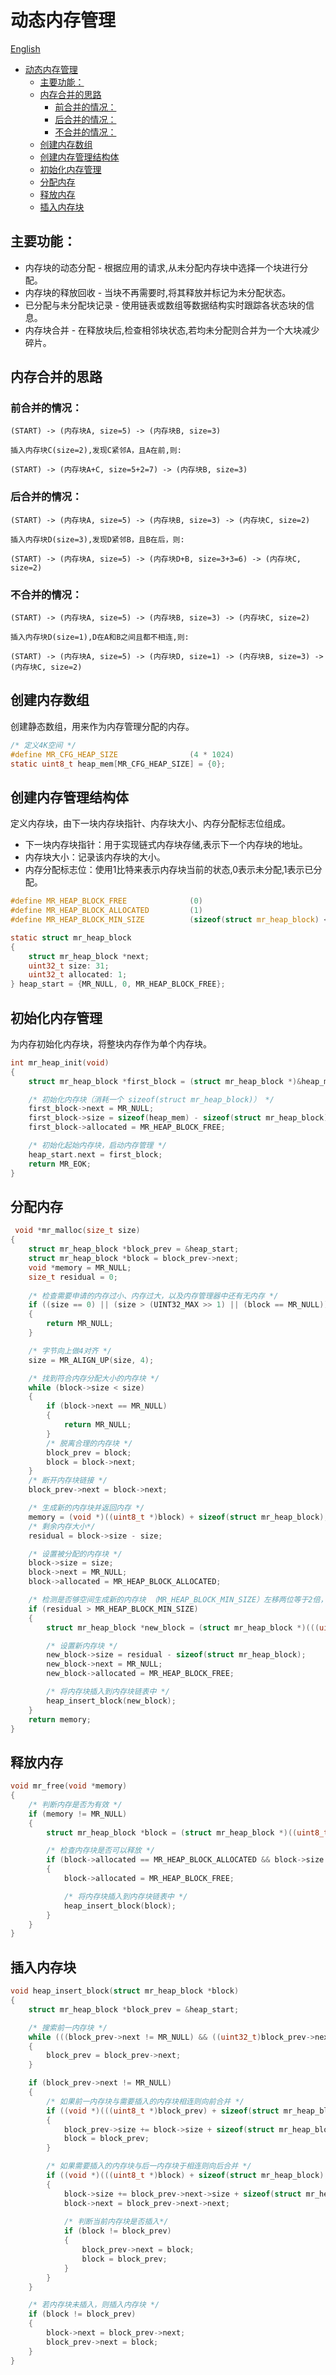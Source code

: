 # 动态内存管理

[English](mem_manager_EN.md)

<!-- TOC -->
* [动态内存管理](#动态内存管理)
  * [主要功能：](#主要功能)
  * [内存合并的思路](#内存合并的思路)
    * [前合并的情况：](#前合并的情况)
    * [后合并的情况：](#后合并的情况)
    * [不合并的情况：](#不合并的情况)
  * [创建内存数组](#创建内存数组)
  * [创建内存管理结构体](#创建内存管理结构体)
  * [初始化内存管理](#初始化内存管理)
  * [分配内存](#分配内存)
  * [释放内存](#释放内存)
  * [插入内存块](#插入内存块)
<!-- TOC -->

## 主要功能：
- 内存块的动态分配 - 根据应用的请求,从未分配内存块中选择一个块进行分配。
- 内存块的释放回收 - 当块不再需要时,将其释放并标记为未分配状态。
- 已分配与未分配块记录 - 使用链表或数组等数据结构实时跟踪各状态块的信息。
- 内存块合并 - 在释放块后,检查相邻块状态,若均未分配则合并为一个大块减少碎片。

## 内存合并的思路

### 前合并的情况：

```
(START) -> (内存块A, size=5) -> (内存块B, size=3)

插入内存块C(size=2),发现C紧邻A，且A在前,则:

(START) -> (内存块A+C, size=5+2=7) -> (内存块B, size=3)
```

### 后合并的情况：
```
(START) -> (内存块A, size=5) -> (内存块B, size=3) -> (内存块C, size=2)

插入内存块D(size=3),发现D紧邻B，且B在后，则:

(START) -> (内存块A, size=5) -> (内存块D+B, size=3+3=6) -> (内存块C, size=2)
```
### 不合并的情况：

```
(START) -> (内存块A, size=5) -> (内存块B, size=3) -> (内存块C, size=2)

插入内存块D(size=1),D在A和B之间且都不相连,则:

(START) -> (内存块A, size=5) -> (内存块D, size=1) -> (内存块B, size=3) -> (内存块C, size=2)
```

## 创建内存数组

创建静态数组，用来作为内存管理分配的内存。

```c
/* 定义4K空间 */
#define MR_CFG_HEAP_SIZE                (4 * 1024)
static uint8_t heap_mem[MR_CFG_HEAP_SIZE] = {0};
```

## 创建内存管理结构体

定义内存块，由下一块内存块指针、内存块大小、内存分配标志位组成。

- 下一块内存块指针：用于实现链式内存块存储,表示下一个内存块的地址。
- 内存块大小：记录该内存块的大小。
- 内存分配标志位：使用1比特来表示内存块当前的状态,0表示未分配,1表示已分配。

```c
#define MR_HEAP_BLOCK_FREE              (0)
#define MR_HEAP_BLOCK_ALLOCATED         (1)
#define MR_HEAP_BLOCK_MIN_SIZE          (sizeof(struct mr_heap_block) << 1)

static struct mr_heap_block
{
    struct mr_heap_block *next;
    uint32_t size: 31;
    uint32_t allocated: 1;
} heap_start = {MR_NULL, 0, MR_HEAP_BLOCK_FREE};
```

## 初始化内存管理

为内存初始化内存块，将整块内存作为单个内存块。

```c
int mr_heap_init(void)
{
    struct mr_heap_block *first_block = (struct mr_heap_block *)&heap_mem;

    /* 初始化内存块（消耗一个 sizeof(struct mr_heap_block)） */
    first_block->next = MR_NULL;
    first_block->size = sizeof(heap_mem) - sizeof(struct mr_heap_block);
    first_block->allocated = MR_HEAP_BLOCK_FREE;

    /* 初始化起始内存块，启动内存管理 */
    heap_start.next = first_block;
    return MR_EOK;
}
```

## 分配内存

```c
 void *mr_malloc(size_t size)
{
    struct mr_heap_block *block_prev = &heap_start;
    struct mr_heap_block *block = block_prev->next;
    void *memory = MR_NULL;
    size_t residual = 0;
    
    /* 检查需要申请的内存过小、内存过大，以及内存管理器中还有无内存 */
    if ((size == 0) || (size > (UINT32_MAX >> 1) || (block == MR_NULL)))
    {
        return MR_NULL;
    }

    /* 字节向上做4对齐 */
    size = MR_ALIGN_UP(size, 4);

    /* 找到符合内存分配大小的内存块 */
    while (block->size < size)
    {
        if (block->next == MR_NULL)
        {
            return MR_NULL;
        }
        /* 脱离合理的内存块 */
        block_prev = block;
        block = block->next;
    }
    /* 断开内存块链接 */
    block_prev->next = block->next;

    /* 生成新的内存块并返回内存 */
    memory = (void *)((uint8_t *)block) + sizeof(struct mr_heap_block);
    /* 剩余内存大小*/
    residual = block->size - size;

    /* 设置被分配的内存块 */
    block->size = size;
    block->next = MR_NULL;
    block->allocated = MR_HEAP_BLOCK_ALLOCATED;

    /* 检测是否够空间生成新的内存块 （MR_HEAP_BLOCK_MIN_SIZE）左移两位等于2倍，需要有大于2个内存块大小，才生成新的内存块 */
    if (residual > MR_HEAP_BLOCK_MIN_SIZE)
    {
        struct mr_heap_block *new_block = (struct mr_heap_block *)(((uint8_t *)memory) + size);

        /* 设置新内存块 */
        new_block->size = residual - sizeof(struct mr_heap_block);
        new_block->next = MR_NULL;
        new_block->allocated = MR_HEAP_BLOCK_FREE;

        /* 将内存块插入到内存块链表中 */
        heap_insert_block(new_block);
    }
    return memory;
}
```

## 释放内存

```c
void mr_free(void *memory)
{
	/* 判断内存是否为有效 */
    if (memory != MR_NULL)
    {
        struct mr_heap_block *block = (struct mr_heap_block *)((uint8_t *)memory - sizeof(struct mr_heap_block));

        /* 检查内存块是否可以释放 */
        if (block->allocated == MR_HEAP_BLOCK_ALLOCATED && block->size != 0)
        {
            block->allocated = MR_HEAP_BLOCK_FREE;

            /* 将内存块插入到内存块链表中 */
            heap_insert_block(block);
        }
    }
}
```

## 插入内存块

```c
void heap_insert_block(struct mr_heap_block *block)
{
    struct mr_heap_block *block_prev = &heap_start;

    /* 搜索前一内存块 */
    while (((block_prev->next != MR_NULL) && ((uint32_t)block_prev->next < (uint32_t)block)))
    {
        block_prev = block_prev->next;
    }

    if (block_prev->next != MR_NULL)
    {
        /* 如果前一内存块与需要插入的内存块相连则向前合并 */
        if ((void *)(((uint8_t *)block_prev) + sizeof(struct mr_heap_block) + block_prev->size) == (void *)block)
        {
            block_prev->size += block->size + sizeof(struct mr_heap_block);
            block = block_prev;
        }

        /* 如果需要插入的内存块与后一内存块于相连则向后合并 */
        if ((void *)(((uint8_t *)block) + sizeof(struct mr_heap_block) + block->size) == (void *)block_prev->next)
        {
            block->size += block_prev->next->size + sizeof(struct mr_heap_block);
            block->next = block_prev->next->next;
			
			/* 判断当前内存块是否插入*/
            if (block != block_prev)
            {
                block_prev->next = block;
                block = block_prev;
            }
        }
    }

    /* 若内存块未插入，则插入内存块 */
    if (block != block_prev)
    {
        block->next = block_prev->next;
        block_prev->next = block;
    }
}
```
